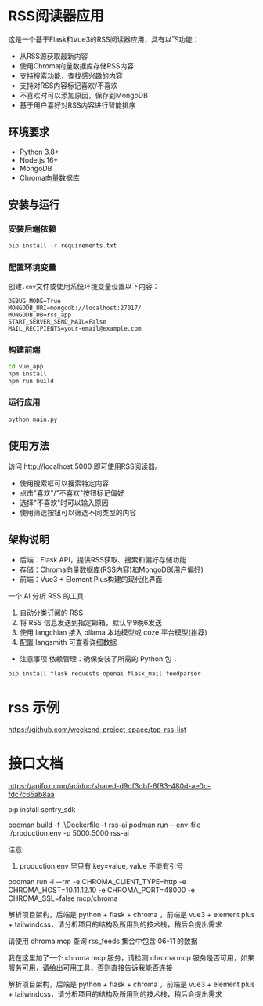 # RSS阅读器应用

这是一个基于Flask和Vue3的RSS阅读器应用，具有以下功能：

- 从RSS源获取最新内容
- 使用Chroma向量数据库存储RSS内容
- 支持搜索功能，查找感兴趣的内容
- 支持对RSS内容标记喜欢/不喜欢
- 不喜欢时可以添加原因，保存到MongoDB
- 基于用户喜好对RSS内容进行智能排序

## 环境要求

- Python 3.8+
- Node.js 16+
- MongoDB
- Chroma向量数据库

## 安装与运行

### 安装后端依赖

```bash
pip install -r requirements.txt
```

### 配置环境变量

创建`.env`文件或使用系统环境变量设置以下内容：

```
DEBUG_MODE=True
MONGODB_URI=mongodb://localhost:27017/
MONGODB_DB=rss_app
START_SERVER_SEND_MAIL=False
MAIL_RECIPIENTS=your-email@example.com
```

### 构建前端

```bash
cd vue_app
npm install
npm run build
```

### 运行应用

```bash
python main.py
```

## 使用方法

访问 http://localhost:5000 即可使用RSS阅读器。

- 使用搜索框可以搜索特定内容
- 点击"喜欢"/"不喜欢"按钮标记偏好
- 选择"不喜欢"时可以输入原因
- 使用筛选按钮可以筛选不同类型的内容

## 架构说明

- 后端：Flask API，提供RSS获取、搜索和偏好存储功能
- 存储：Chroma向量数据库(RSS内容)和MongoDB(用户偏好)
- 前端：Vue3 + Element Plus构建的现代化界面

一个 AI 分析 RSS 的工具

1. 自动分类订阅的 RSS
2. 将 RSS 信息发送到指定邮箱，默认早9晚6发送
3. 使用 langchian 接入 ollama 本地模型或 coze 平台模型(推荐)
4. 配置 langsmith 可查看详细数据

* 注意事项
依赖管理：确保安装了所需的 Python 包：

`pip install flask requests openai flask_mail feedparser`

# rss 示例
https://github.com/weekend-project-space/top-rss-list

# 接口文档
https://apifox.com/apidoc/shared-d9df3dbf-6f83-480d-ae0c-fdc7c65ab8aa


pip install sentry_sdk

podman build -f .\Dockerfile -t rss-ai
podman run --env-file ./production.env -p 5000:5000 rss-ai

注意:
1. production.env 里只有 key=value, value 不能有引号

podman run -i --rm -e CHROMA_CLIENT_TYPE=http -e CHROMA_HOST=10.11.12.10 -e CHROMA_PORT=48000 -e CHROMA_SSL=false mcp/chroma

解析项目架构，后端是 python + flask + chroma ，前端是 vue3 + element plus + tailwindcss，请分析项目的结构及所用到的技术栈，稍后会提出需求

请使用 chroma mcp 查询 rss_feeds 集合中包含 06-11 的数据

我在这里加了一个 chroma mcp 服务，请检测 chroma mcp 服务是否可用，如果服务可用，请给出可用工具，否则直接告诉我能否连接

解析项目架构，后端是 python + flask + chroma ，前端是 vue3 + element plus + tailwindcss，请分析项目的结构及所用到的技术栈，稍后会提出需求

